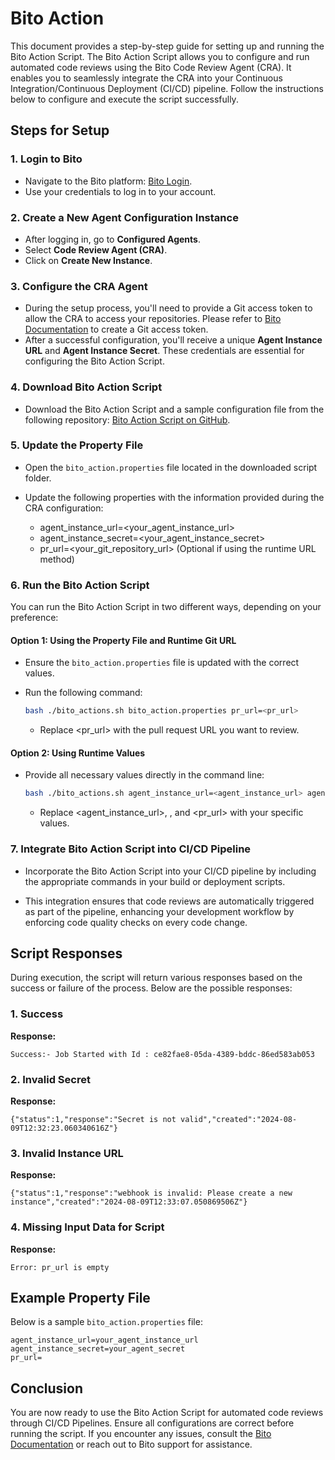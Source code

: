 # Bito Action

This document provides a step-by-step guide for setting up and running the Bito Action Script. The Bito Action Script allows you to configure and run automated code reviews using the Bito Code Review Agent (CRA). It enables you to seamlessly integrate the CRA into your Continuous Integration/Continuous Deployment (CI/CD) pipeline. Follow the instructions below to configure and execute the script successfully.

## Steps for Setup

### 1. Login to Bito

- Navigate to the Bito platform: [Bito Login](https://alpha.bito.ai/auth/login).
- Use your credentials to log in to your account.

### 2. Create a New Agent Configuration Instance

- After logging in, go to **Configured Agents**.
- Select **Code Review Agent (CRA)**.
- Click on **Create New Instance**.

### 3. Configure the CRA Agent

- During the setup process, you'll need to provide a Git access token to allow the CRA to access your repositories. Please refer to [Bito Documentation](https://docs.bito.ai/) to create a Git access token.
- After a successful configuration, you'll receive a unique **Agent Instance URL** and **Agent Instance Secret**. These credentials are essential for configuring the Bito Action Script.

### 4. Download Bito Action Script

- Download the Bito Action Script and a sample configuration file from the following repository: [Bito Action Script on GitHub](https://github.com/gitbito/CodeReviewAgent/tree/main/bito-action-script).

### 5. Update the Property File

- Open the `bito_action.properties` file located in the downloaded script folder.
- Update the following properties with the information provided during the CRA configuration:

  - agent_instance_url=<your_agent_instance_url>
  - agent_instance_secret=<your_agent_instance_secret>
  - pr_url=<your_git_repository_url> (Optional if using the runtime URL method)
  

### 6. Run the Bito Action Script

You can run the Bito Action Script in two different ways, depending on your preference:

#### Option 1: Using the Property File and Runtime Git URL

- Ensure the `bito_action.properties` file is updated with the correct values.
- Run the following command:

  ```bash
  bash ./bito_actions.sh bito_action.properties pr_url=<pr_url>
  ```
  - Replace <pr_url> with the pull request URL you want to review.
  

#### Option 2: Using Runtime Values

- Provide all necessary values directly in the command line:

  ```bash
  bash ./bito_actions.sh agent_instance_url=<agent_instance_url> agent_instance_secret=<secret> pr_url=<pr_url>
  ```
  - Replace <agent_instance_url>, <secret>, and <pr_url> with your specific values.

### 7. Integrate Bito Action Script into CI/CD Pipeline

- Incorporate the Bito Action Script into your CI/CD pipeline by including the appropriate commands in your build or deployment scripts.
  
- This integration ensures that code reviews are automatically triggered as part of the pipeline, enhancing your development workflow by enforcing code quality checks on every code change.

## Script Responses

During execution, the script will return various responses based on the success or failure of the process. Below are the possible responses: 

### 1. Success
**Response:**
```plaintext
Success:- Job Started with Id : ce82fae8-05da-4389-bddc-86ed583ab053

```

### 2. Invalid Secret
**Response:**
```plaintext
{"status":1,"response":"Secret is not valid","created":"2024-08-09T12:32:23.060340616Z"}

```

### 3. Invalid Instance URL
**Response:**
```plaintext
{"status":1,"response":"webhook is invalid: Please create a new instance","created":"2024-08-09T12:33:07.050869506Z"}

```

### 4. Missing Input Data for Script
**Response:**
```plaintext
Error: pr_url is empty

```

## Example Property File

Below is a sample `bito_action.properties` file:
```plaintext
agent_instance_url=your_agent_instance_url
agent_instance_secret=your_agent_secret
pr_url=

```

## Conclusion

You are now ready to use the Bito Action Script for automated code reviews through CI/CD Pipelines. Ensure all configurations are correct before running the script. If you encounter any issues, consult the [Bito Documentation](https://docs.bito.ai/) or reach out to Bito support for assistance.



